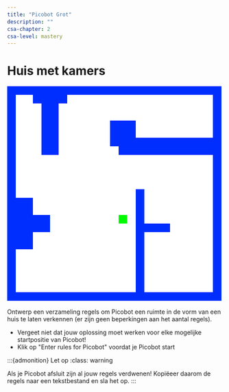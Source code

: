 ```yaml
---
title: "Picobot Grot"
description: ""
csa-chapter: 2
csa-level: mastery
---
```


# Huis met kamers

![Picobot huis met kamers](images/picobot/picobotExCr.png)

Ontwerp een verzameling regels om Picobot een ruimte in de vorm van een huis te laten verkennen (er zijn geen beperkingen aan het aantal regels).

- Vergeet niet dat jouw oplossing moet werken voor elke mogelijke startpositie van Picobot!
- Klik op "Enter rules for Picobot" voordat je Picobot start

:::{admonition} Let op
:class: warning

Als je Picobot afsluit zijn al jouw regels verdwenen! Kopiëeer daarom de regels naar een tekstbestand en sla het op.
:::
